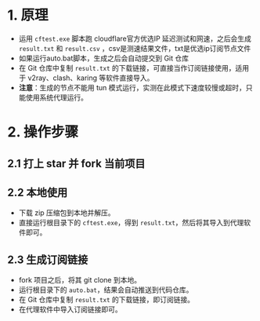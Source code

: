 # 1. 原理
- 运用 `cftest.exe` 脚本跑 cloudflare官方优选IP 延迟测试和网速，之后会生成 `result.txt` 和 `result.csv` ，csv是测速结果文件，txt是优选ip订阅节点文件
- 如果运行auto.bat脚本，生成之后会自动提交到 Git 仓库
- 在 Git 仓库中复制 `result.txt` 的下载链接，可直接当作订阅链接使用，适用于 v2ray、clash、karing 等软件直接导入。
- **注意**：生成的节点不能用 tun 模式运行，实测在此模式下速度较慢或超时，只能使用系统代理运行。

# 2. 操作步骤
## 2.1 打上 star 并 fork 当前项目

## 2.2 本地使用
- 下载 zip 压缩包到本地并解压。
- 直接运行根目录下的 `cftest.exe`，得到 `result.txt`，然后将其导入到代理软件即可。

## 2.3 生成订阅链接
- fork 项目之后，将其 git clone 到本地。
- 运行根目录下的 `auto.bat`，结果会自动推送到代码仓库。
- 在 Git 仓库中复制 `result.txt` 的下载链接，即订阅链接。
- 在代理软件中导入订阅链接即可。
